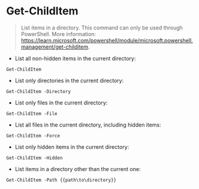 # Get-ChildItem

> List items in a directory.
> This command can only be used through PowerShell.
> More information: <https://learn.microsoft.com/powershell/module/microsoft.powershell.management/get-childitem>.

- List all non-hidden items in the current directory:

`Get-ChildItem`

- List only directories in the current directory:

`Get-ChildItem -Directory`

- List only files in the current directory:

`Get-ChildItem -File`

- List all files in the current directory, including hidden items:

`Get-ChildItem -Force`

- List only hidden items in the current directory:

`Get-ChildItem -Hidden`

- List items in a directory other than the current one:

`Get-ChildItem -Path {{path\to\directory}}`
